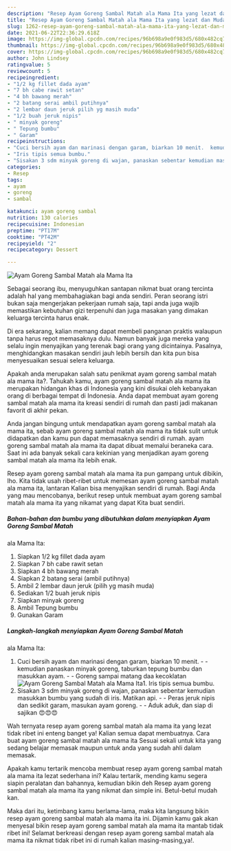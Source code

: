 ```yaml
---
description: "Resep Ayam Goreng Sambal Matah ala Mama Ita yang lezat dan Mudah Dibuat"
title: "Resep Ayam Goreng Sambal Matah ala Mama Ita yang lezat dan Mudah Dibuat"
slug: 1262-resep-ayam-goreng-sambal-matah-ala-mama-ita-yang-lezat-dan-mudah-dibuat
date: 2021-06-22T22:36:29.618Z
image: https://img-global.cpcdn.com/recipes/96b698a9e0f983d5/680x482cq70/ayam-goreng-sambal-matah-ala-mama-ita-foto-resep-utama.jpg
thumbnail: https://img-global.cpcdn.com/recipes/96b698a9e0f983d5/680x482cq70/ayam-goreng-sambal-matah-ala-mama-ita-foto-resep-utama.jpg
cover: https://img-global.cpcdn.com/recipes/96b698a9e0f983d5/680x482cq70/ayam-goreng-sambal-matah-ala-mama-ita-foto-resep-utama.jpg
author: John Lindsey
ratingvalue: 5
reviewcount: 5
recipeingredient:
- "1/2 kg fillet dada ayam"
- "7 bh cabe rawit setan"
- "4 bh bawang merah"
- "2 batang serai ambil putihnya"
- "2 lembar daun jeruk pilih yg masih muda"
- "1/2 buah jeruk nipis"
- " minyak goreng"
- " Tepung bumbu"
- " Garam"
recipeinstructions:
- "Cuci bersih ayam dan marinasi dengan garam, biarkan 10 menit.  kemudian panaskan minyak goreng, taburkan tepung bumbu dan masukkan ayam.   Goreng sampai matang daa kecoklatan"
- "Iris tipis semua bumbu."
- "Sisakan 3 sdm minyak goreng di wajan, panaskan sebentar kemudian masukkan bumbu yang sudah di iris. Matikan api.  Peras jeruk nipis dan sedikit garam, masukan ayam goreng.   Aduk aduk, dan siap di sajikan 😍😍😍"
categories:
- Resep
tags:
- ayam
- goreng
- sambal

katakunci: ayam goreng sambal 
nutrition: 130 calories
recipecuisine: Indonesian
preptime: "PT17M"
cooktime: "PT42M"
recipeyield: "2"
recipecategory: Dessert

---
```



![Ayam Goreng Sambal Matah
ala Mama Ita](https://img-global.cpcdn.com/recipes/96b698a9e0f983d5/680x482cq70/ayam-goreng-sambal-matah-ala-mama-ita-foto-resep-utama.jpg)

Sebagai seorang ibu, menyuguhkan santapan nikmat buat orang tercinta adalah hal yang membahagiakan bagi anda sendiri. Peran seorang istri bukan saja mengerjakan pekerjaan rumah saja, tapi anda juga wajib memastikan kebutuhan gizi terpenuhi dan juga masakan yang dimakan keluarga tercinta harus enak.

Di era  sekarang, kalian memang dapat membeli panganan praktis walaupun tanpa harus repot memasaknya dulu. Namun banyak juga mereka yang selalu ingin menyajikan yang terenak bagi orang yang dicintainya. Pasalnya, menghidangkan masakan sendiri jauh lebih bersih dan kita pun bisa menyesuaikan sesuai selera keluarga. 



Apakah anda merupakan salah satu penikmat ayam goreng sambal matah
ala mama ita?. Tahukah kamu, ayam goreng sambal matah
ala mama ita merupakan hidangan khas di Indonesia yang kini disukai oleh kebanyakan orang di berbagai tempat di Indonesia. Anda dapat membuat ayam goreng sambal matah
ala mama ita kreasi sendiri di rumah dan pasti jadi makanan favorit di akhir pekan.

Anda jangan bingung untuk mendapatkan ayam goreng sambal matah
ala mama ita, sebab ayam goreng sambal matah
ala mama ita tidak sulit untuk didapatkan dan kamu pun dapat memasaknya sendiri di rumah. ayam goreng sambal matah
ala mama ita dapat dibuat memalui beraneka cara. Saat ini ada banyak sekali cara kekinian yang menjadikan ayam goreng sambal matah
ala mama ita lebih enak.

Resep ayam goreng sambal matah
ala mama ita pun gampang untuk dibikin, lho. Kita tidak usah ribet-ribet untuk memesan ayam goreng sambal matah
ala mama ita, lantaran Kalian bisa menyajikan sendiri di rumah. Bagi Anda yang mau mencobanya, berikut resep untuk membuat ayam goreng sambal matah
ala mama ita yang nikamat yang dapat Kita buat sendiri.

<!--inarticleads1-->

##### Bahan-bahan dan bumbu yang dibutuhkan dalam menyiapkan Ayam Goreng Sambal Matah
ala Mama Ita:

1. Siapkan 1/2 kg fillet dada ayam
1. Siapkan 7 bh cabe rawit setan
1. Siapkan 4 bh bawang merah
1. Siapkan 2 batang serai (ambil putihnya)
1. Ambil 2 lembar daun jeruk (pilih yg masih muda)
1. Sediakan 1/2 buah jeruk nipis
1. Siapkan  minyak goreng
1. Ambil  Tepung bumbu
1. Gunakan  Garam




<!--inarticleads2-->

##### Langkah-langkah menyiapkan Ayam Goreng Sambal Matah
ala Mama Ita:

1. Cuci bersih ayam dan marinasi dengan garam, biarkan 10 menit. -  - kemudian panaskan minyak goreng, taburkan tepung bumbu dan masukkan ayam.  -  - Goreng sampai matang daa kecoklatan
<img src="https://img-global.cpcdn.com/steps/7d980ecd26e7eb34/160x128cq70/ayam-goreng-sambal-matah-ala-mama-ita-langkah-memasak-1-foto.jpg" alt="Ayam Goreng Sambal Matah
ala Mama Ita">1. Iris tipis semua bumbu.
1. Sisakan 3 sdm minyak goreng di wajan, panaskan sebentar kemudian masukkan bumbu yang sudah di iris. Matikan api. -  - Peras jeruk nipis dan sedikit garam, masukan ayam goreng.  -  - Aduk aduk, dan siap di sajikan 😍😍😍




Wah ternyata resep ayam goreng sambal matah
ala mama ita yang lezat tidak ribet ini enteng banget ya! Kalian semua dapat membuatnya. Cara buat ayam goreng sambal matah
ala mama ita Sesuai sekali untuk kita yang sedang belajar memasak maupun untuk anda yang sudah ahli dalam memasak.

Apakah kamu tertarik mencoba membuat resep ayam goreng sambal matah
ala mama ita lezat sederhana ini? Kalau tertarik, mending kamu segera siapin peralatan dan bahannya, kemudian bikin deh Resep ayam goreng sambal matah
ala mama ita yang nikmat dan simple ini. Betul-betul mudah kan. 

Maka dari itu, ketimbang kamu berlama-lama, maka kita langsung bikin resep ayam goreng sambal matah
ala mama ita ini. Dijamin kamu gak akan menyesal bikin resep ayam goreng sambal matah
ala mama ita mantab tidak ribet ini! Selamat berkreasi dengan resep ayam goreng sambal matah
ala mama ita nikmat tidak ribet ini di rumah kalian masing-masing,ya!.

